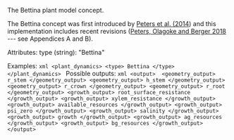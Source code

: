The Bettina plant model concept. 

The Bettina concept was first introduced by [Peters et al. (2014](https://doi.org/10.1016/j.ecolmodel.2014.04.001)) 
and this implementation includes recent revisions 
([Peters, Olagoke and Berger 2018](https://doi.org/10.1016/j.ecolmodel.2018.10.005) --- see Appendices A and B).

Attributes:
    type (string): "Bettina"

Examples:
    ```xml
    <plant_dynamics>
        <type> Bettina </type>
    </plant_dynamics>
    ```
Possible outputs:
    ```xml
    <output> 
        <geometry_output> r_stem </geometry_output>
        <geometry_output> h_stem </geometry_output>
        <geometry_output> r_crown </geometry_output>
        <geometry_output> r_root </geometry_output>
        <growth_output> root_surface_resistance </growth_output>
        <growth_output> xylem_resistance </growth_output>
        <growth_output> available_resources </growth_output>
        <growth_output> psi_zero </growth_output>
        <growth_output> salinity </growth_output>
        <growth_output> growth </growth_output>
        <growth_output> ag_resources </growth_output>
        <growth_output> bg_resources </growth_output>
    </output>
    ```

